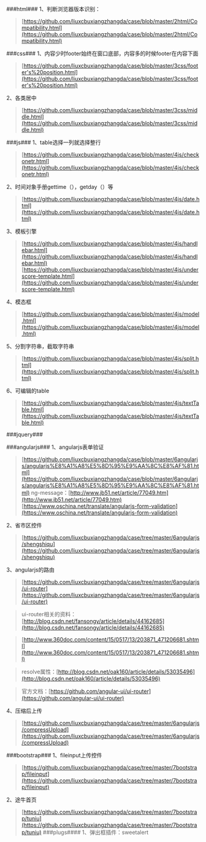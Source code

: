 ###html###
1、判断浏览器版本识别：
> [https://github.com/liuxcbuxiangzhangda/case/blob/master/2html/Compatibility.html](https://github.com/liuxcbuxiangzhangda/case/blob/master/2html/Compatibility.html)




###css###
1、内容少时footer始终在窗口底部，内容多的时候footer在内容下面
> [https://github.com/liuxcbuxiangzhangda/case/blob/master/3css/footer's%20position.html](https://github.com/liuxcbuxiangzhangda/case/blob/master/3css/footer's%20position.html)

2、各类居中
> [https://github.com/liuxcbuxiangzhangda/case/blob/master/3css/middle.html](https://github.com/liuxcbuxiangzhangda/case/blob/master/3css/middle.html)




###js###
1、table选择一列就选择整行
> [https://github.com/liuxcbuxiangzhangda/case/blob/master/4js/checkonetr.html](https://github.com/liuxcbuxiangzhangda/case/blob/master/4js/checkonetr.html)

2、时间对象手册gettime（），getday（）等
> [https://github.com/liuxcbuxiangzhangda/case/blob/master/4js/date.html](https://github.com/liuxcbuxiangzhangda/case/blob/master/4js/date.html)

3、模板引擎
> [https://github.com/liuxcbuxiangzhangda/case/blob/master/4js/handlebar.html](https://github.com/liuxcbuxiangzhangda/case/blob/master/4js/handlebar.html)
> [https://github.com/liuxcbuxiangzhangda/case/blob/master/4js/underscore-template.html](https://github.com/liuxcbuxiangzhangda/case/blob/master/4js/underscore-template.html)

4、模态框
> [https://github.com/liuxcbuxiangzhangda/case/blob/master/4js/model.html](https://github.com/liuxcbuxiangzhangda/case/blob/master/4js/model.html)

5、分割字符串，截取字符串
> [https://github.com/liuxcbuxiangzhangda/case/blob/master/4js/split.html](https://github.com/liuxcbuxiangzhangda/case/blob/master/4js/split.html)

6、可编辑的table
> [https://github.com/liuxcbuxiangzhangda/case/blob/master/4js/textTable.html](https://github.com/liuxcbuxiangzhangda/case/blob/master/4js/textTable.html)

###jquery###

###angularjs###
1、angularjs表单验证
> [https://github.com/liuxcbuxiangzhangda/case/blob/master/6angularjs/angularjs%E8%A1%A8%E5%8D%95%E9%AA%8C%E8%AF%81.html](https://github.com/liuxcbuxiangzhangda/case/blob/master/6angularjs/angularjs%E8%A1%A8%E5%8D%95%E9%AA%8C%E8%AF%81.html)
> ng-message：[http://www.jb51.net/article/77049.htm](http://www.jb51.net/article/77049.htm)
> [https://www.oschina.net/translate/angularjs-form-validation](https://www.oschina.net/translate/angularjs-form-validation)

2、省市区控件
> [https://github.com/liuxcbuxiangzhangda/case/tree/master/6angularjs/shengshiqu](https://github.com/liuxcbuxiangzhangda/case/tree/master/6angularjs/shengshiqu)


3、angularjs的路由
> [https://github.com/liuxcbuxiangzhangda/case/tree/master/6angularjs/ui-router](https://github.com/liuxcbuxiangzhangda/case/tree/master/6angularjs/ui-router)


> ui-router相关的资料：
[http://blog.csdn.net/fansongy/article/details/44162685](http://blog.csdn.net/fansongy/article/details/44162685)


> [http://www.360doc.com/content/15/0517/13/203871_471206681.shtml](http://www.360doc.com/content/15/0517/13/203871_471206681.shtml)



> resolve属性：[http://blog.csdn.net/oak160/article/details/53035496](http://blog.csdn.net/oak160/article/details/53035496)



> 官方文档：[https://github.com/angular-ui/ui-router](https://github.com/angular-ui/ui-router)

4、压缩后上传
> [https://github.com/liuxcbuxiangzhangda/case/tree/master/6angularjs/compressUpload](https://github.com/liuxcbuxiangzhangda/case/tree/master/6angularjs/compressUpload)

###bootstrap###
1、fileinput上传控件
> [https://github.com/liuxcbuxiangzhangda/case/tree/master/7bootstrap/fileinput](https://github.com/liuxcbuxiangzhangda/case/tree/master/7bootstrap/fileinput)

2、途牛首页
> [https://github.com/liuxcbuxiangzhangda/case/tree/master/7bootstrap/tuniu](https://github.com/liuxcbuxiangzhangda/case/tree/master/7bootstrap/tuniu)
###plugs####
1、弹出框插件：sweetalert